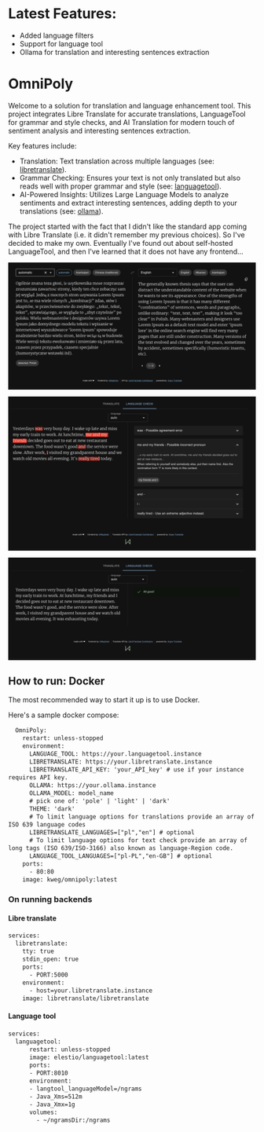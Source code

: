 # Latest Features:

- Added language filters
- Support for language tool
- Ollama for translation and interesting sentences extraction

# OmniPoly 

Welcome to a solution for translation and language enhancement tool. This project integrates Libre Translate for accurate translations, LanguageTool for grammar and style checks, and AI Translation for modern touch of sentiment analysis and interesting sentences extraction.

Key features include:
- Translation: Text translation across multiple languages (see: [libretranslate](https://github.com/LibreTranslate/LibreTranslate)).
- Grammar Checking: Ensures your text is not only translated but also reads well with proper grammar and style (see: [languagetool](https://github.com/languagetool-org/languagetool)).
- AI-Powered Insights: Utilizes Large Language Models to analyze sentiments and extract interesting sentences, adding depth to your translations (see: [ollama](https://github.com/ollama/ollama)).

The project started with the fact that I didn't like the standard app coming with Libre Translate (i.e. it didn't remember my previous choices). So I've decided to make my own. Eventually I've found out about self-hosted LanguageTool, and then I've learned that it does not have any frontend...

<p align="center">
  <img src="docs/screenshot.png" alt="pole_translate" align="center">
</p>

<p align="center">
  <img src="docs/with_errors.png" alt="pole_translate" align="center">
</p>
<p align="center">
  <img src="docs/without_errors.png" alt="pole_translate" align="center">
</p>

## How to run: Docker

The most recommended way to start it up is to use Docker.

Here's a sample docker compose:

```
  OmniPoly:
    restart: unless-stopped
    environment:
      LANGUAGE_TOOL: https://your.languagetool.instance
      LIBRETRANSLATE: https://your.libretranslate.instance
      LIBRETRANSLATE_API_KEY: 'your_API_key' # use if your instance requires API key.
      OLLAMA: https://your.ollama.instance
      OLLAMA_MODEL: model_name
      # pick one of: 'pole' | 'light' | 'dark' 
      THEME: 'dark'
      # To limit language options for translations provide an array of ISO 639 language codes
      LIBRETRANSLATE_LANGUAGES=["pl","en"] # optional
      # To limit language options for text check provide an array of long tags (ISO 639/ISO-3166) also known as language-Region code.
      LANGUAGE_TOOL_LANGUAGES=["pl-PL","en-GB"] # optional
    ports:
      - 80:80
    image: kweg/omnipoly:latest
```

### On running backends

#### Libre translate

```
services:
  libretranslate:
    tty: true
    stdin_open: true
    ports:
      - PORT:5000
    environment:
      - host=your.libretranslate.instance
    image: libretranslate/libretranslate
```

#### Language tool

```
services:
  languagetool:
      restart: unless-stopped
      image: elestio/languagetool:latest
      ports:
      - PORT:8010
      environment:
      - langtool_languageModel=/ngrams
      - Java_Xms=512m
      - Java_Xmx=1g
      volumes:
        - ~/ngramsDir:/ngrams
```
